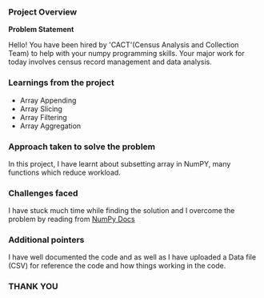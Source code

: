 ### Project Overview

 **Problem Statement** 

Hello!
You have been hired by 'CACT'(Census Analysis and Collection Team) to help with your numpy programming skills. Your major work for today involves census record management and data analysis.


### Learnings from the project

 - Array Appending
- Array Slicing
- Array Filtering
- Array Aggregation


### Approach taken to solve the problem

 In this project, I have learnt about subsetting array in NumPY,  many functions which reduce workload.


### Challenges faced

 I have stuck much time while finding the solution and I overcome the problem by reading from [NumPy Docs](https://numpy.org/doc)


### Additional pointers

 I have well documented the code and as well as  I have uploaded a Data file (CSV)  for reference the code and how things working in the code.

### THANK YOU



